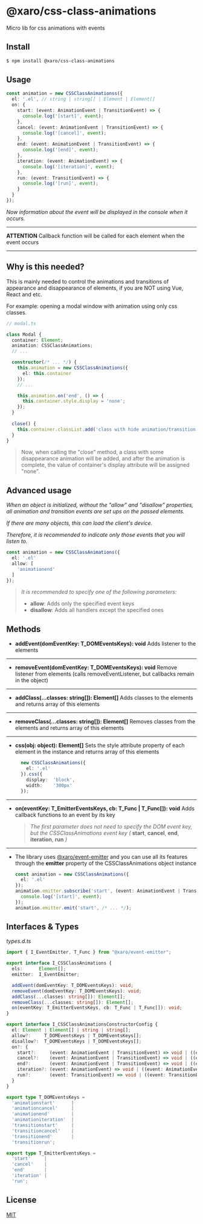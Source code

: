 # @xaro/css-class-animations

Micro lib for css animations with events

## Install

```sh
$ npm install @xaro/css-class-animations
```

## Usage

```ts
const animation = new CSSClassAnimationss({
  el: '.el', // string | string[] | Element | Element[]
  on: {
    start: (event: AnimationEvent | TransitionEvent) => {
      console.log('[start]', event);
    },
    cancel: (event: AnimationEvent | TransitionEvent) => {
      console.log('[cancel]', event);
    },
    end: (event: AnimationEvent | TransitionEvent) => {
      console.log('[end]', event);
    },
    iteration: (event: AnimationEvent) => {
      console.log('[iteration]', event);
    },
    run: (event: TransitionEvent) => {
      console.log('[run]', event);
    }
  }
});
```
*Now information about the event will be displayed in the console when it occurs.*

***
**ATTENTION**
Сallback function will be called for each element when the event occurs
***

## Why is this needed?

This is mainly needed to control the animations and transitions of appearance and disappearance of elements, if you are NOT using Vue, React and etc.

For example: opening a modal window with animation using only css classes.

```ts
// modal.ts

class Modal {
  container: Element;
  animation: CSSClassAnimations;
  // ...

  constructor(/* ... */) {
    this.animation = new CSSClassAnimations({
      el: this.container
    });
    // ...

    this.animation.on('end', () => {
      this.container.style.display = 'none';
    });
  }
  
  close() {
    this.container.classList.add('class with hide animation/transition');
  }
}
```

> Now, when calling the "close" method, a class with some disappearance animation will be added, and after the animation is complete, the value of container's display attribute will be assigned "none".

## Advanced usage

*When an object is initialized, without the "allow" and "disallow" properties, all animation and transition events are set ups on the passed elements.*

*If there are many objects, this can load the client's device.*

*Therefore, it is recommended to indicate only those events that you will listen to.*

```ts
const animation = new CSSClassAnimations({
  el: '.el'
  allow: [
    'animationend'
  ]
});
```
> *It is recommended to specify one of the following parameters:*
> - **allow**:    Adds only the specified event keys
> - **disallow**: Adds all handlers except the specified ones

## Methods
- **addEvent(domEventKey: T_DOMEventsKeys): void**
Adds listener to the elements
***
- **removeEvent(domEventKey: T_DOMEventsKeys): void**
Remove listener from elements (calls removeEventListener, but callbacks remain in the object)
***
- **addClass(...classes: string[]): Element[]**
Adds classes to the elements and returns array of this elements
***
- **removeClass(...classes: string[]): Element[]**
Removes classes from the elements and returns array of this elements
***
- **css(obj: object): Element[]**
Sets the style attribute property of each element in the instance and returns array of this elements
  ```ts
    new CSSClassAnimations({
      el: '.el'
    }).css({
      display:  'block',
      width:    '300px'
    });
  ```
***
- **on(eventKey: T_EmitterEventsKeys, cb: T_Func | T_Func[]): void**
Adds callback functions to an event by its key
  > *The first parameter does not need to specify the DOM event key, but the CSSClassAnimations event key (* **start**, **cancel**, **end**, **iteration**, **run** *)*

***

- The library uses [@xaro/event-emitter](https://www.npmjs.com/package/@xaro/event-emitter) and you can use all its features through the **emitter** property of the CSSClassAnimations object instance
  ```ts
  const animation = new CSSClassAnimations({
    el: '.el'
  });
  animation.emitter.subscribe('start', (event: AnimationEvent | TransitionEvent) => {
    console.log('[start]', event);
  });
  animation.emitter.emit('start', /* ... */);
  ```


## Interfaces & Types

*types.d.ts*
```ts
import { I_EventEmitter, T_Func } from "@xaro/event-emitter";

export interface I_CSSClassAnimations {
  els:      Element[];
  emitter:  I_EventEmitter;

  addEvent(domEventKey: T_DOMEventsKeys): void;
  removeEvent(domEventKey: T_DOMEventsKeys): void;
  addClass(...classes: string[]): Element[];
  removeClass(...classes: string[]): Element[];
  on(eventKey: T_EmitterEventsKeys, cb: T_Func | T_Func[]): void;
}

export interface I_CSSClassAnimationsConstructorConfig {
  el: Element | Element[] | string | string[];
  allow?:     T_DOMEventsKeys | T_DOMEventsKeys[];
  disallow?:  T_DOMEventsKeys | T_DOMEventsKeys[];
  on?: {
    start?:     (event: AnimationEvent | TransitionEvent) => void | ((event: AnimationEvent | TransitionEvent) => void)[];
    cancel?:    (event: AnimationEvent | TransitionEvent) => void | ((event: AnimationEvent | TransitionEvent) => void)[];
    end?:       (event: AnimationEvent | TransitionEvent) => void | ((event: AnimationEvent | TransitionEvent) => void)[];
    iteration?: (event: AnimationEvent) => void | ((event: AnimationEvent) => void)[];
    run?:       (event: TransitionEvent) => void | ((event: TransitionEvent) => void)[];
  }
}

export type T_DOMEventsKeys =
  'animationstart'      |
  'animationcancel'     |
  'animationend'        |
  'animationiteration'  |
  'transitionstart'     |
  'transitioncancel'    |
  'transitionend'       |
  'transitionrun';

export type T_EmitterEventsKeys =
  'start'     |
  'cancel'    |
  'end'       |
  'iteration' |
  'run';
```

## License
[MIT](LICENSE)